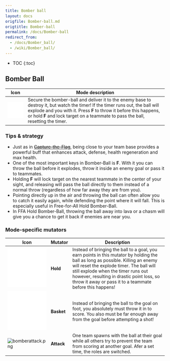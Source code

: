 ```yaml
---
title: Bomber ball
layout: docs
origfile: Bomber-ball.md
origtitle: Bomber-ball
permalink: /docs/Bomber-ball
redirect_from:
  - /docs/Bomber_ball/
  - /wiki/Bomber_ball/
---
```

* TOC
{:toc}
## Bomber Ball

| Icon | Mode description                                                                                                                                                                                                                                                                               |
|-|-|
| <img src="images/modes/bomber.png" width="128px"/> | Secure the bomber-ball and deliver it to the enemy base to destroy it, but watch the timer! If the timer runs out, the ball will explode and you with it. Press **F** to throw it before this happens, or hold **F** and lock target on a teammate to pass the ball, resetting the timer. |

### Tips & strategy

-   Just as in ~~[Capture-the-Flag](Capture-the-Flag)~~, being close to your team base provides a powerful buff that enhances attack, defense, health regeneration and max health.
-   One of the most important keys in Bomber-Ball is **F**. With it you can throw the ball before it explodes, throw it inside an enemy goal or pass it to teammates.
-   Holding **F** will lock target on the nearest teammate in the center of your sight, and releasing will pass the ball directly to them instead of a normal throw (regardless of how far away they are from you).
-   Pointing directly up in the air and throwing the ball can often allow you to catch it easily again, while defending the point where it will fall. This is especially useful in Free-for-All Hold Bomber-Ball.
-   In FFA Hold Bomber-Ball, throwing the ball away into lava or a chasm will give you a chance to get it back if enemies are near you.

### Mode-specific mutators

| Icon | Mutator | Description |
|-|-|-|
| <img src="images/modes/bomberhold.png" title="bomberhold.png" alt="bomberhold.png" width="128" /> | **Hold** | Instead of bringing the ball to a goal, you earn points in this mutator by holding the ball as long as possible. Killing an enemy will reset the explode timer. The ball will still explode when the timer runs out however, resulting in drastic point loss, so throw it away or pass it to a teammate before this happens! |
| <img src="images/modes/bomberbasket.png" title="bomberbasket.png" alt="bomberbasket.png" width="128" /> | **Basket** | Instead of bringing the ball to the goal on foot, you absolutely must throw it in to score. You also must be far enough away from the goal before attempting a shot! |
| <img src="images/modes/bomberattack.png" title="bomberattack.png" alt="bomberattack.png" width="128" /> | **Attack** | One team spawns with the ball at their goal while all others try to prevent the team from scoring at another goal. Afer a set time, the roles are switched. |
